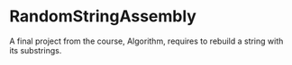 # RandomStringAssembly
A final project from the course, Algorithm, requires to rebuild a string with its substrings.
